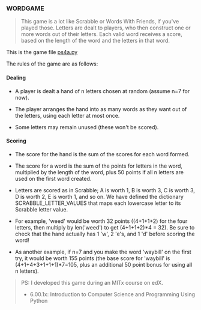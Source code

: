 ### WORDGAME

>This game is a lot like Scrabble or Words With Friends, if you've played those.
>Letters are dealt to players, who then construct one or more words out of their
>letters. Each valid word receives a score, based on the length of the word and
>the letters in that word.

This is the game file [ps4a.py][game file]

[game file]: https://github.com/Oyelson/wordgame-scrabblelike/blob/master/ps4a.py

The rules of the game are as follows:

#### Dealing
* A player is dealt a hand of n letters chosen at random (assume n=7 for now).

* The player arranges the hand into as many words as they want out of the letters,
  using each letter at most once.

* Some letters may remain unused (these won't be scored).

#### Scoring
* The score for the hand is the sum of the scores for each word formed.

* The score for a word is the sum of the points for letters in the word, multiplied by the length of the word, plus 50 points if all n letters are used on the first word created.

* Letters are scored as in Scrabble; A is worth 1, B is worth 3, C is worth 3, D is worth 2, E is worth 1, and so on. We have defined the dictionary SCRABBLE_LETTER_VALUES that maps each lowercase letter to its Scrabble letter value.

* For example, 'weed' would be worth 32 points ((4+1+1+2) for the four letters, then multiply by len('weed') to get (4+1+1+2)*4 = 32). Be sure to check that the hand actually has 1 'w', 2 'e's, and 1 'd' before scoring the word!

* As another example, if n=7 and you make the word 'waybill' on the first try, it would be worth 155 points (the base score for 'waybill' is (4+1+4+3+1+1+1)*7=105, plus an additional 50 point bonus for using all n letters).


> PS:
>    I developed this game during an MITx course on edX.
>    * 6.00.1x: Introduction to Computer Science and Programming Using Python